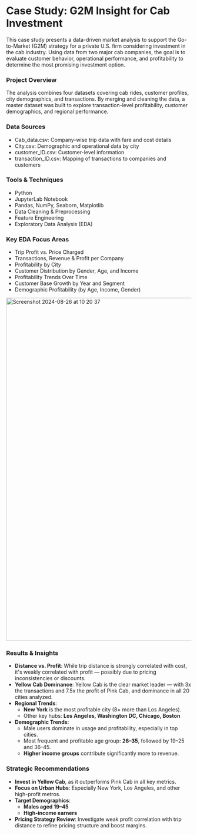 # Case Study: G2M Insight for Cab Investment

This case study presents a data-driven market analysis to support the Go-to-Market (G2M) strategy for a private U.S. firm considering investment in the cab industry. Using data from two major cab companies, the goal is to evaluate customer behavior, operational performance, and profitability to determine the most promising investment option.

### Project Overview
The analysis combines four datasets covering cab rides, customer profiles, city demographics, and transactions. By merging and cleaning the data, a master dataset was built to explore transaction-level profitability, customer demographics, and regional performance.

### Data Sources
- Cab_data.csv: Company-wise trip data with fare and cost details
- City.csv: Demographic and operational data by city
- customer_ID.csv: Customer-level information
- transaction_ID.csv: Mapping of transactions to companies and customers

### Tools & Techniques
- Python
- JupyterLab Notebook
- Pandas, NumPy, Seaborn, Matplotlib
- Data Cleaning & Preprocessing
- Feature Engineering
- Exploratory Data Analysis (EDA)

### Key EDA Focus Areas
- Trip Profit vs. Price Charged
- Transactions, Revenue & Profit per Company
- Profitability by City
- Customer Distribution by Gender, Age, and Income
- Profitability Trends Over Time
- Customer Base Growth by Year and Segment
- Demographic Profitability (by Age, Income, Gender)

<img width="932" alt="Screenshot 2024-08-26 at 10 20 37" src="https://github.com/user-attachments/assets/3db4f0b6-5696-485e-a0e7-e44de179fe38">

### Results & Insights
- **Distance vs. Profit**: While trip distance is strongly correlated with cost, it's weakly correlated with profit — possibly due to pricing inconsistencies or discounts.
- **Yellow Cab Dominance**: Yellow Cab is the clear market leader — with 3x the transactions and 7.5x the profit of Pink Cab, and dominance in all 20 cities analyzed.
- **Regional Trends**:
  - **New York** is the most profitable city (8× more than Los Angeles).
  - Other key hubs: **Los Angeles, Washington DC, Chicago, Boston**
- **Demographic Trends**:
  - Male users dominate in usage and profitability, especially in top cities.
  - Most frequent and profitable age group: **26–35**, followed by 19–25 and 36–45.
  - **Higher income groups** contribute significantly more to revenue.

### Strategic Recommendations
- **Invest in Yellow Cab**, as it outperforms Pink Cab in all key metrics.
- **Focus on Urban Hubs**: Especially New York, Los Angeles, and other high-profit metros.
- **Target Demographics**:
  - **Males aged 19–45**
  - **High-income earners**
- **Pricing Strategy Review**: Investigate weak profit correlation with trip distance to refine pricing structure and boost margins.
